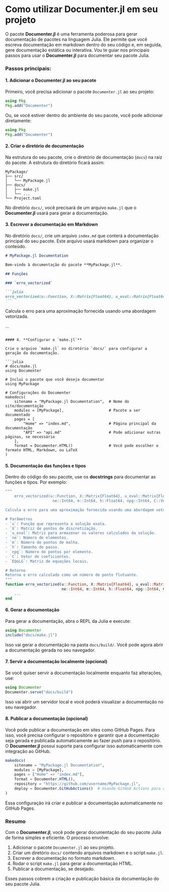 # Como utilizar **Documenter.jl** em seu projeto

O pacote **Documenter.jl** é uma ferramenta poderosa para gerar documentação de pacotes na linguagem Julia. Ele permite que você escreva documentação em markdown dentro do seu código e, em seguida, gere documentação estática ou interativa. Vou te guiar nos principais passos para usar o **Documenter.jl** para documentar seu pacote Julia.

### Passos principais:

#### 1. **Adicionar o Documenter.jl ao seu pacote**

Primeiro, você precisa adicionar o pacote `Documenter.jl` ao seu projeto:

```julia
using Pkg
Pkg.add("Documenter")
```

Ou, se você estiver dentro do ambiente do seu pacote, você pode adicionar diretamente:

```julia
using Pkg
Pkg.add("Documenter")
```

#### 2. **Criar o diretório de documentação**

Na estrutura do seu pacote, crie o diretório de documentação (`docs`) na raiz do pacote. A estrutura do diretório ficará assim:

```
MyPackage/
├── src/
│   └── MyPackage.jl
├── docs/
│   ├── make.jl
│   └── ...
└── Project.toml
```

No diretório `docs/`, você precisará de um arquivo `make.jl` que o **Documenter.jl** usará para gerar a documentação.

#### 3. **Escrever a documentação em Markdown**

No diretório `docs/`, crie um arquivo `index.md` que conterá a documentação principal do seu pacote. Este arquivo usará markdown para organizar o conteúdo.

````markdown
# MyPackage.jl Documentation

Bem-vindo à documentação do pacote **MyPackage.jl**.

## Funções

### `erro_vectorized`

```julia
erro_vectorized(u::Function, X::Matrix{Float64}, u_eval::Matrix{Float64}, ne::Int64, m::Int64, h::Float64, npg::Int64, C::Vector{Float64}, EQoLG::Matrix{Int64})::Float64
```
````

Calcula o erro para uma aproximação fornecida usando uma abordagem vetorizada.

...

````

#### 4. **Configurar o `make.jl`**

Crie o arquivo `make.jl` no diretório `docs/` para configurar a geração da documentação.

```julia
# docs/make.jl
using Documenter

# Inclui o pacote que você deseja documentar
using MyPackage

# Configurações do Documenter
makedocs(
    sitename = "MyPackage.jl Documentation",  # Nome do site/documentação
    modules = [MyPackage],                    # Pacote a ser documentado
    pages = [
        "Home" => "index.md",                 # Página principal da documentação
        "API" => "api.md"                     # Pode adicionar outras páginas, se necessário
    ],
    format = Documenter.HTML()                # Você pode escolher o formato HTML, Markdown, ou LaTeX
)
````

#### 5. **Documentação das funções e tipos**

Dentro do código do seu pacote, use os **docstrings** para documentar as funções e tipos. Por exemplo:

```julia
"""
    erro_vectorized(u::Function, X::Matrix{Float64}, u_eval::Matrix{Float64},
                     ne::Int64, m::Int64, h::Float64, npg::Int64, C::Vector{Float64}, EQoLG::Matrix{Int64})::Float64

Calcula o erro para uma aproximação fornecida usando uma abordagem vetorizada.

# Parâmetros
- `u`: Função que representa a solução exata.
- `X`: Matriz de pontos de discretização.
- `u_eval`: Matriz para armazenar os valores calculados da solução.
- `ne`: Número de elementos.
- `m`: Número de pontos de malha.
- `h`: Tamanho do passo.
- `npg`: Número de pontos por elemento.
- `C`: Vetor de coeficientes.
- `EQoLG`: Matriz de equações locais.

# Retorno
Retorna o erro calculado como um número de ponto flutuante.
"""
function erro_vectorized(u::Function, X::Matrix{Float64}, u_eval::Matrix{Float64},
                         ne::Int64, m::Int64, h::Float64, npg::Int64, C::Vector{Float64}, EQoLG::Matrix{Int64})::Float64
    ...
end
```

#### 6. **Gerar a documentação**

Para gerar a documentação, abra o REPL da Julia e execute:

```julia
using Documenter
include("docs/make.jl")
```

Isso vai gerar a documentação na pasta `docs/build/`. Você pode agora abrir a documentação gerada no seu navegador.

#### 7. **Servir a documentação localmente (opcional)**

Se você quiser servir a documentação localmente enquanto faz alterações, use:

```julia
using Documenter
Documenter.serve("docs/build")
```

Isso vai abrir um servidor local e você poderá visualizar a documentação no seu navegador.

#### 8. **Publicar a documentação (opcional)**

Você pode publicar a documentação em sites como GitHub Pages. Para isso, você precisa configurar o repositório e garantir que a documentação seja gerada e publicada automaticamente ao fazer push para o repositório. O **Documenter.jl** possui suporte para configurar isso automaticamente com integração ao GitHub.

```julia
makedocs(
    sitename = "MyPackage.jl Documentation",
    modules = [MyPackage],
    pages = ["Home" => "index.md"],
    format = Documenter.HTML(),
    repository = "https://github.com/username/MyPackage.jl",
    deploy = Documenter.GitHubActions()  # Usando GitHub Actions para deploy automático
)
```

Essa configuração irá criar e publicar a documentação automaticamente no GitHub Pages.

### Resumo

Com o **Documenter.jl**, você pode gerar documentação do seu pacote Julia de forma simples e eficiente. O processo envolve:

1. Adicionar o pacote `Documenter.jl` ao seu projeto.
2. Criar um diretório `docs/` contendo arquivos markdown e o script `make.jl`.
3. Escrever a documentação no formato markdown.
4. Rodar o script `make.jl` para gerar a documentação HTML.
5. Publicar a documentação, se desejado.

Esses passos cobrem a criação e publicação básica da documentação do seu pacote Julia.
